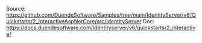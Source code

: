 Source: https://github.com/DuendeSoftware/Samples/tree/main/IdentityServer/v6/Quickstarts/2_InteractiveAspNetCore/src/IdentityServer
Doc: https://docs.duendesoftware.com/identityserver/v6/quickstarts/2_interactive/ 